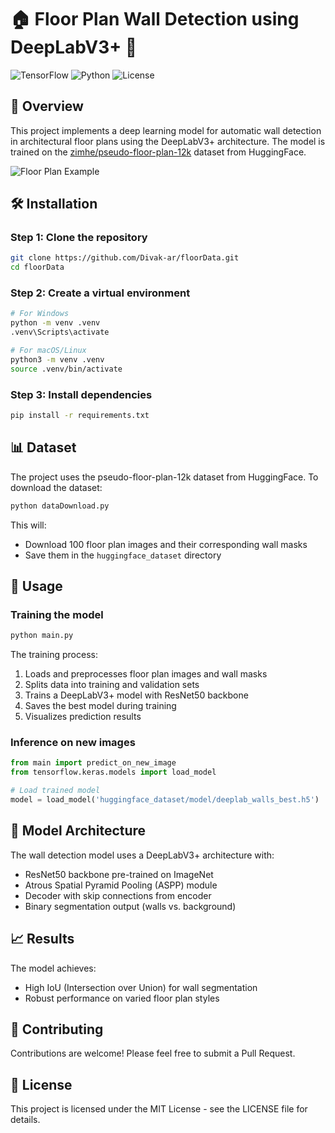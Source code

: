 # 🏠 Floor Plan Wall Detection using DeepLabV3+ 🧱

![TensorFlow](https://img.shields.io/badge/TensorFlow-2.x-orange)
![Python](https://img.shields.io/badge/Python-3.8+-blue)
![License](https://img.shields.io/badge/License-MIT-green)

## 📝 Overview

This project implements a deep learning model for automatic wall detection in architectural floor plans using the DeepLabV3+ architecture. The model is trained on the [zimhe/pseudo-floor-plan-12k](https://huggingface.co/datasets/zimhe/pseudo-floor-plan-12k) dataset from HuggingFace.

![Floor Plan Example](huggingface_dataset/results_visualization.png)

## 🛠️ Installation

### Step 1: Clone the repository
```bash
git clone https://github.com/Divak-ar/floorData.git
cd floorData
```

### Step 2: Create a virtual environment
```bash
# For Windows
python -m venv .venv
.venv\Scripts\activate

# For macOS/Linux
python3 -m venv .venv
source .venv/bin/activate
```

### Step 3: Install dependencies
```bash
pip install -r requirements.txt
```

## 📊 Dataset

The project uses the pseudo-floor-plan-12k dataset from HuggingFace. To download the dataset:

```bash
python dataDownload.py
```

This will:
- Download 100 floor plan images and their corresponding wall masks
- Save them in the `huggingface_dataset` directory

## 🚀 Usage

### Training the model
```bash
python main.py
```

The training process:
1. Loads and preprocesses floor plan images and wall masks
2. Splits data into training and validation sets
3. Trains a DeepLabV3+ model with ResNet50 backbone
4. Saves the best model during training
5. Visualizes prediction results

### Inference on new images
```python
from main import predict_on_new_image
from tensorflow.keras.models import load_model

# Load trained model
model = load_model('huggingface_dataset/model/deeplab_walls_best.h5')

```

## 🔧 Model Architecture

The wall detection model uses a DeepLabV3+ architecture with:

- ResNet50 backbone pre-trained on ImageNet
- Atrous Spatial Pyramid Pooling (ASPP) module
- Decoder with skip connections from encoder
- Binary segmentation output (walls vs. background)

## 📈 Results

The model achieves:
- High IoU (Intersection over Union) for wall segmentation
- Robust performance on varied floor plan styles

## 🤝 Contributing

Contributions are welcome! Please feel free to submit a Pull Request.

## 📄 License

This project is licensed under the MIT License - see the LICENSE file for details.